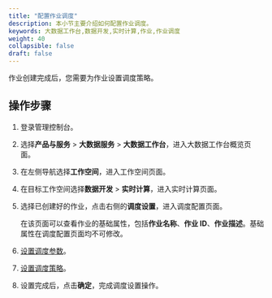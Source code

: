 ```yaml
---
title: "配置作业调度"
description: 本小节主要介绍如何配置作业调度。 
keywords: 大数据工作台,数据开发,实时计算,作业,作业调度
weight: 40
collapsible: false
draft: false
---
```


作业创建完成后，您需要为作业设置调度策略。

## 操作步骤

1. 登录管理控制台。
2. 选择**产品与服务** > **大数据服务** > **大数据工作台**，进入大数据工作台概览页面。
3. 在左侧导航选择**工作空间**，进入工作空间页面。
4. 在目标工作空间选择**数据开发** > **实时计算**，进入实时计算页面。
5. 选择已创建好的作业，点击右侧的**调度设置**，进入调度配置页面。    
   
   在该页面可以查看作业的基础属性，包括**作业名称**、**作业 ID**、**作业描述**。基础属性在调度配置页面均不可修改。

6. [设置调度参数](/bigdata/dataomnis/manual/schedule/para)。
7. [设置调度策略](/bigdata/dataomnis/manual/schedule/timed)。  
8. 设置完成后，点击**确定**，完成调度设置操作。
